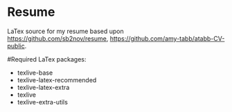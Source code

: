 # Resume
LaTex source for my resume based upon https://github.com/sb2nov/resume, https://github.com/amy-tabb/atabb-CV-public.

#Required LaTex packages:
- texlive-base
- texlive-latex-recommended
- texlive-latex-extra
- texlive 
- texlive-extra-utils

